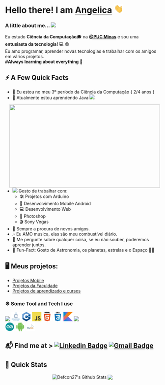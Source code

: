 

<h1> Hello there! I am <a href="https://github.com/angelcomp">Angelica</a> <img src="https://raw.githubusercontent.com/ABSphreak/ABSphreak/master/gifs/Hi.gif" width="30px"> </h1>

### A little about me...  <img src="https://media.giphy.com/media/VgCDAzcKvsR6OM0uWg/giphy.gif" width="50"> 

Eu estudo **Ciência da Computação**🎓 na  **[@PUC Minas](https://www.pucpcaldas.br)** e sou uma  **entusiasta da tecnologia!** 💻 😃  <br> Eu amo programar, aprender novas tecnologias e trabalhar com os amigos em vários projetos. <br> **#Always learning about everything** 🧠  <br/>

## ⚡️ A Few Quick Facts

- 🔭 Eu estou no meu 3º período da Ciência da Computação { 2/4 anos }
- 🌱 Atualmente estou aprendendo Java <img src="https://emojis.slackmojis.com/emojis/images/1450733280/232/java.png" width="30"> 
<img width="490" height="270" src="https://media.giphy.com/media/137EaR4vAOCn1S/giphy.gif" align=right>

- <img src="https://media.giphy.com/media/WUlplcMpOCEmTGBtBW/giphy.gif" width="30">  Gosto de trabalhar com:
  -  🛠 Projetos com Arduino
  -   📱 Desenvolvimento Mobile Android
  - 💻 Desenvolvimento Web
  - 🎨 Photoshop
  - 🎬 Sony Vegas
- 👥 Sempre a procura de novos amigos.
- 🎶 Eu AMO  musica, elas são meu combustível diário.
- 💬 Me pergunte sobre qualquer coisa, se eu não souber, poderemos aprender juntos.
- 🎉 Fun-Fact: Gosto de Astronomia, os planetas, estrelas e o Espaço 🚀✨

  
## 🖥️ Meus projetos:
- [Projetos Mobile](https://github.com/angelcomp/angelcomp/blob/main/mobile.md)
- [Projetos da Faculdade](https://github.com/angelcomp/angelcomp/blob/main/faculdade.md)
- [Projetos de aprendizado e cursos](https://github.com/angelcomp/angelcomp/blob/main/outros.md)

### ⚙️ Some Tool and Tech I use
<code><img height="30" src="https://avatars0.githubusercontent.com/u/1525981?s=200&v=4"></code> <code><img height="30" src="https://raw.githubusercontent.com/github/explore/80688e429a7d4ef2fca1e82350fe8e3517d3494d/topics/c/c.png"></code> <code><img height="30" src="https://raw.githubusercontent.com/github/explore/80688e429a7d4ef2fca1e82350fe8e3517d3494d/topics/cpp/cpp.png"></code> <code><img height="30" src="https://raw.githubusercontent.com/github/explore/80688e429a7d4ef2fca1e82350fe8e3517d3494d/topics/javascript/javascript.png"></code> <code><img height="30" src="https://raw.githubusercontent.com/github/explore/80688e429a7d4ef2fca1e82350fe8e3517d3494d/topics/html/html.png"></code> <code><img height="30" src="https://raw.githubusercontent.com/github/explore/80688e429a7d4ef2fca1e82350fe8e3517d3494d/topics/css/css.png"></code> <code><img height="30" src="https://raw.githubusercontent.com/github/explore/80688e429a7d4ef2fca1e82350fe8e3517d3494d/topics/kotlin/kotlin.png"></code> <code><img height="30" src="https://avatars3.githubusercontent.com/u/18133?s=200&v=4"></code> <code> <img height="30" src="https://raw.githubusercontent.com/github/explore/80688e429a7d4ef2fca1e82350fe8e3517d3494d/topics/arduino/arduino.png"></code> <code><img height="30" src="https://raw.githubusercontent.com/github/explore/80688e429a7d4ef2fca1e82350fe8e3517d3494d/topics/android/android.png"></code> <code><img height="30" src="https://raw.githubusercontent.com/github/explore/80688e429a7d4ef2fca1e82350fe8e3517d3494d/topics/mysql/mysql.png"></code>
 <br></details> 
 
 ## 📬 Find me at > [![Linkedin Badge](https://img.shields.io/badge/-LinkedIn-blue?style=flat-square&logo=Linkedin&logoColor=white&link=https://www.linkedin.com/in/hemanthkollipara/)](https://www.linkedin.com/in/angelica-santos-55a352150) [![Gmail Badge](https://img.shields.io/badge/-Gmail-d14836?style=flat-square&logo=Gmail&logoColor=white&link=mailto:defcon.sentinal95@gmail.com)](mailto:santosangelicassp@gmail.com) 

## 🚀 Quick Stats
<p align="center">
<img align="center" src="https://github-readme-stats.vercel.app/api?username=angelcomp&show_icons=true&line_height=21" alt="Defcon27's Github Stats" />
<img align="center" src="https://github-readme-stats.vercel.app/api/top-langs/?username=angelcomp&theme=default&line_height=27&layout=compact" />
</p>
